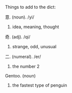 Things to add to the dict:

意. (noun). /yi/
1. idea, meaning, thought

奇. (adj). /qi/
1. strange, odd, unusual

二. (numeral). /er/
1. the number 2

Gentoo. (noun)
1. the fastest type of penguin
